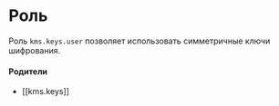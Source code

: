 # Роль

Роль `kms.keys.user` позволяет использовать симметричные ключи шифрования.


#### Родители

- [[kms.keys]]
